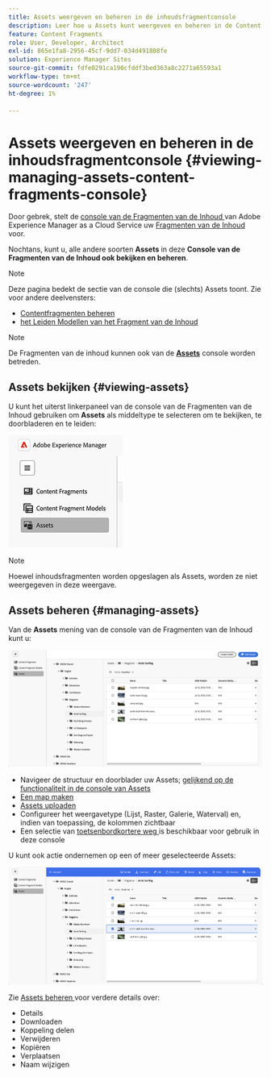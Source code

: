 ```yaml
---
title: Assets weergeven en beheren in de inhoudsfragmentconsole
description: Leer hoe u Assets kunt weergeven en beheren in de Content Fragments Console van Adobe Experience Manager as a Cloud Service.
feature: Content Fragments
role: User, Developer, Architect
exl-id: 865e1fa8-2956-45cf-9dd7-034d491808fe
solution: Experience Manager Sites
source-git-commit: fdfe0291ca190cfddf3bed363a8c2271a65593a1
workflow-type: tm+mt
source-wordcount: '247'
ht-degree: 1%

---
```


# Assets weergeven en beheren in de inhoudsfragmentconsole {#viewing-managing-assets-content-fragments-console}

Door gebrek, stelt de [ console van de Fragmenten van de Inhoud ](/help/sites-cloud/administering/content-fragments/overview.md#content-fragments-console) van Adobe Experience Manager as a Cloud Service uw [ Fragmenten van de Inhoud ](/help/sites-cloud/administering/content-fragments/overview.md) voor.

Nochtans, kunt u, alle andere soorten **Assets** in deze **Console van de Fragmenten van de Inhoud ook bekijken en beheren**.

>[!NOTE]
>
>Deze pagina bedekt de sectie van de console die (slechts) Assets toont. Zie voor andere deelvensters:
>
>* [Contentfragmenten beheren](/help/sites-cloud/administering/content-fragments/managing.md)
>* [ het Leiden Modellen van het Fragment van de Inhoud ](/help/sites-cloud/administering/content-fragments/managing-content-fragment-models.md)

>[!NOTE]
>
>De Fragmenten van de inhoud kunnen ook van de **[Assets](/help/assets/overview.md)** console worden betreden.

## Assets bekijken {#viewing-assets}

U kunt het uiterst linkerpaneel van de console van de Fragmenten van de Inhoud gebruiken om **Assets** als middeltype te selecteren om te bekijken, te doorbladeren en te leiden:

![ de console van Fragmenten van de Inhoud - navigatie ](/help/sites-cloud/administering/content-fragments/assets/cf-console-assets-navigation.png)

>[!NOTE]
>
>Hoewel inhoudsfragmenten worden opgeslagen als Assets, worden ze niet weergegeven in deze weergave.

## Assets beheren {#managing-assets}

Van de **Assets** mening van de console van de Fragmenten van de Inhoud kunt u:

![ de console van de Fragmenten van de Inhoud - doorblader Activa ](/help/sites-cloud/administering/content-fragments/assets/cf-console-assets-browse.png)

* Navigeer de structuur en doorblader uw Assets; [ gelijkend op de functionaliteit in de console van Assets ](/help/assets/navigate-assets-view.md)
* [Een map maken](/help/assets/manage-digital-assets.md#creating-folders)
* [Assets uploaden](/help/assets/add-delete-assets-view.md)
* Configureer het weergavetype (Lijst, Raster, Galerie, Waterval) en, indien van toepassing, de kolommen zichtbaar
* Een selectie van [ toetsenbordkortere weg ](/help/sites-cloud/administering/content-fragments/keyboard-shortcuts.md) is beschikbaar voor gebruik in deze console

U kunt ook actie ondernemen op een of meer geselecteerde Assets:

![ console van de Fragmenten van de Inhoud - acties voor geselecteerde Activa ](/help/sites-cloud/administering/content-fragments/assets/cf-console-assets-actions.png)

Zie [ Assets beheren ](/help/assets/manage-organize-assets-view.md) voor verdere details over:

* Details
* Downloaden
* Koppeling delen
* Verwijderen
* Kopiëren
* Verplaatsen
* Naam wijzigen
